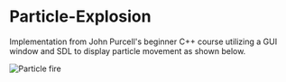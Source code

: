 # Particle-Explosion
Implementation from John Purcell's beginner C++ course utilizing a GUI window and SDL to display particle movement as shown below.


![Particle fire](https://media3.giphy.com/media/VHkQt30TBXcOQrLurm/giphy.gif)
